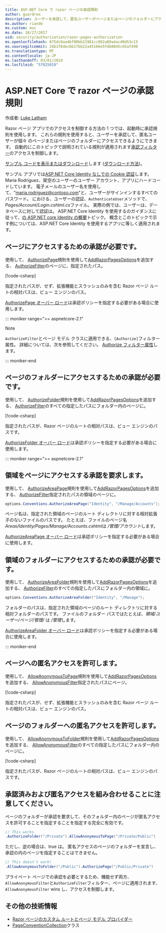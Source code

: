 ```yaml
---
title: ASP.NET Core で razor ページの承認規則
author: guardrex
description: ユーザーを承認して、匿名ユーザーがページまたはページのフォルダーにアクセスできるようにする規則を含むページへのアクセスを制御する方法について説明します。
ms.author: riande
ms.custom: mvc
ms.date: 10/27/2017
uid: security/authorization/razor-pages-authorization
ms.openlocfilehash: 675dc8aa4bf00bb21981cc892a09a4acd0d53c15
ms.sourcegitcommit: 24b1f6decbb17bb22a45166e5fdb0845c65af498
ms.translationtype: MT
ms.contentlocale: ja-JP
ms.lasthandoff: 03/01/2019
ms.locfileid: "57025019"
---
```

# <a name="razor-pages-authorization-conventions-in-aspnet-core"></a>ASP.NET Core で razor ページの承認規則

作成者: [Luke Latham](https://github.com/guardrex)

Razor ページ アプリでのアクセスを制御する方法の 1 つでは、起動時に承認規則を使用します。 これらの規則を使用すると、ユーザーを承認して、匿名ユーザーが個々 のページまたはページのフォルダーにアクセスできるようにできます。 自動的にこのトピックで説明されている規則が適用されます[承認フィルター](xref:mvc/controllers/filters#authorization-filters)のアクセスを制御します。

[サンプル コードを表示またはダウンロード](https://github.com/aspnet/Docs/tree/master/aspnetcore/security/authorization/razor-pages-authorization/samples)します ([ダウンロード方法](xref:index#how-to-download-a-sample))。

サンプル アプリでは[ASP.NET Core Identity なしでの Cookie 認証](xref:security/authentication/cookie)します。 Maria Rodriguez、架空のユーザーのユーザー アカウント、アプリにハードコードしています。 電子メールのユーザー名を使用して、"maria.rodriguez@contoso.com"と、ユーザーがサインインするすべてのパスワード。 における、ユーザーの認証、`AuthenticateUser`メソッドで、 *Pages/Account/Login.cshtml.cs*ファイル。 実際の例では、ユーザーは、データベースに対して認証は。 ASP.NET Core Identity を使用するのガイダンスに従って、[の ASP.NET core Identity の概要](xref:security/authentication/identity)トピック。 概念とこのトピックで示す例については、ASP.NET Core Identity を使用するアプリに等しく適用されます。

## <a name="require-authorization-to-access-a-page"></a>ページにアクセスするための承認が必要です。

使用して、 [AuthorizePage](/dotnet/api/microsoft.extensions.dependencyinjection.pageconventioncollectionextensions.authorizepage)規則を使用して[AddRazorPagesOptions](/dotnet/api/microsoft.extensions.dependencyinjection.mvcrazorpagesmvcbuilderextensions.addrazorpagesoptions)を追加する、 [AuthorizeFilter](/dotnet/api/microsoft.aspnetcore.mvc.authorization.authorizefilter)のページに、指定されたパス。

[!code-csharp[](razor-pages-authorization/samples/2.x/AuthorizationSample/Startup.cs?name=snippet1&highlight=2,4)]

指定されたパスが、せず、拡張機能とスラッシュのみを含む Razor ページ ルートの相対パスは、ビュー エンジンのパス。

[AuthorizePage オーバー ロード](/dotnet/api/microsoft.extensions.dependencyinjection.pageconventioncollectionextensions.authorizepage#Microsoft_Extensions_DependencyInjection_PageConventionCollectionExtensions_AuthorizePage_Microsoft_AspNetCore_Mvc_ApplicationModels_PageConventionCollection_System_String_System_String_)は承認ポリシーを指定する必要がある場合に使用します。

::: moniker range=">= aspnetcore-2.1"

> [!NOTE]
> `AuthorizeFilter`とページ モデル クラスに適用できる、`[Authorize]`フィルター属性。 詳細については、次を参照してください。 [Authorize フィルター属性](xref:razor-pages/filter#authorize-filter-attribute)します。

::: moniker-end

## <a name="require-authorization-to-access-a-folder-of-pages"></a>ページのフォルダーにアクセスするための承認が必要です。

使用して、 [AuthorizeFolder](/dotnet/api/microsoft.extensions.dependencyinjection.pageconventioncollectionextensions.authorizefolder)規則を使用して[AddRazorPagesOptions](/dotnet/api/microsoft.extensions.dependencyinjection.mvcrazorpagesmvcbuilderextensions.addrazorpagesoptions)を追加する、 [AuthorizeFilter](/dotnet/api/microsoft.aspnetcore.mvc.authorization.authorizefilter)のすべての指定したパスにフォルダー内のページに。

[!code-csharp[](razor-pages-authorization/samples/2.x/AuthorizationSample/Startup.cs?name=snippet1&highlight=2,5)]

指定されたパスが、Razor ページのルートの相対パスは、ビュー エンジンのパスです。

[AuthorizeFolder オーバー ロード](/dotnet/api/microsoft.extensions.dependencyinjection.pageconventioncollectionextensions.authorizefolder#Microsoft_Extensions_DependencyInjection_PageConventionCollectionExtensions_AuthorizeFolder_Microsoft_AspNetCore_Mvc_ApplicationModels_PageConventionCollection_System_String_System_String_)は承認ポリシーを指定する必要がある場合に使用します。

::: moniker range=">= aspnetcore-2.1"

## <a name="require-authorization-to-access-an-area-page"></a>領域をページにアクセスする承認を要求します。

使用して、 [AuthorizeAreaPage](/dotnet/api/microsoft.extensions.dependencyinjection.pageconventioncollectionextensions.authorizeareapage)規則を使用して[AddRazorPagesOptions](/dotnet/api/microsoft.extensions.dependencyinjection.mvcrazorpagesmvcbuilderextensions.addrazorpagesoptions)を追加する、 [AuthorizeFilter](/dotnet/api/microsoft.aspnetcore.mvc.authorization.authorizefilter)指定されたパスの領域のページに。

```csharp
options.Conventions.AuthorizeAreaPage("Identity", "/Manage/Accounts");
```

ページ名は、指定された領域のページのルート ディレクトリに対する相対拡張子のないファイルのパスです。 たとえば、ファイルのページ名*Areas/Identity/Pages/Manage/Accounts.cshtml*は */管理/アカウント*します。

[AuthorizeAreaPage オーバー ロード](/dotnet/api/microsoft.extensions.dependencyinjection.pageconventioncollectionextensions.authorizeareapage#Microsoft_Extensions_DependencyInjection_PageConventionCollectionExtensions_AuthorizeAreaPage_Microsoft_AspNetCore_Mvc_ApplicationModels_PageConventionCollection_System_String_System_String_System_String_)は承認ポリシーを指定する必要がある場合に使用します。

## <a name="require-authorization-to-access-a-folder-of-areas"></a>領域のフォルダーにアクセスするための承認が必要です。

使用して、 [AuthorizeAreaFolder](/dotnet/api/microsoft.extensions.dependencyinjection.pageconventioncollectionextensions.authorizeareafolder)規則を使用して[AddRazorPagesOptions](/dotnet/api/microsoft.extensions.dependencyinjection.mvcrazorpagesmvcbuilderextensions.addrazorpagesoptions)を追加する、 [AuthorizeFilter](/dotnet/api/microsoft.aspnetcore.mvc.authorization.authorizefilter)のすべての指定したパスにフォルダー内の領域に。

```csharp
options.Conventions.AuthorizeAreaFolder("Identity", "/Manage");
```

フォルダーのパスは、指定された領域のページのルート ディレクトリに対する相対フォルダーのパスです。 ファイルのフォルダー パスではたとえば、*領域/ユーザー/ページ/管理/* は */管理*します。

[AuthorizeAreaFolder オーバー ロード](/dotnet/api/microsoft.extensions.dependencyinjection.pageconventioncollectionextensions.authorizeareafolder#Microsoft_Extensions_DependencyInjection_PageConventionCollectionExtensions_AuthorizeAreaFolder_Microsoft_AspNetCore_Mvc_ApplicationModels_PageConventionCollection_System_String_System_String_System_String_)は承認ポリシーを指定する必要がある場合に使用します。

::: moniker-end

## <a name="allow-anonymous-access-to-a-page"></a>ページへの匿名アクセスを許可します。

使用して、 [AllowAnonymousToPage](/dotnet/api/microsoft.extensions.dependencyinjection.pageconventioncollectionextensions.allowanonymoustopage)規則を使用して[AddRazorPagesOptions](/dotnet/api/microsoft.extensions.dependencyinjection.mvcrazorpagesmvcbuilderextensions.addrazorpagesoptions)を追加する、 [AllowAnonymousFilter](/dotnet/api/microsoft.aspnetcore.mvc.authorization.allowanonymousfilter)指定されたパスにページ。

[!code-csharp[](razor-pages-authorization/samples/2.x/AuthorizationSample/Startup.cs?name=snippet1&highlight=2,6)]

指定されたパスが、せず、拡張機能とスラッシュのみを含む Razor ページ ルートの相対パスは、ビュー エンジンのパス。

## <a name="allow-anonymous-access-to-a-folder-of-pages"></a>ページのフォルダーへの匿名アクセスを許可します。

使用して、 [AllowAnonymousToFolder](/dotnet/api/microsoft.extensions.dependencyinjection.pageconventioncollectionextensions.allowanonymoustofolder)規則を使用して[AddRazorPagesOptions](/dotnet/api/microsoft.extensions.dependencyinjection.mvcrazorpagesmvcbuilderextensions.addrazorpagesoptions)を追加する、 [AllowAnonymousFilter](/dotnet/api/microsoft.aspnetcore.mvc.authorization.allowanonymousfilter)のすべての指定したパスにフォルダー内のページに。

[!code-csharp[](razor-pages-authorization/samples/2.x/AuthorizationSample/Startup.cs?name=snippet1&highlight=2,7)]

指定されたパスが、Razor ページのルートの相対パスは、ビュー エンジンのパスです。

## <a name="note-on-combining-authorized-and-anonymous-access"></a>承認済みおよび匿名アクセスを組み合わせることに注意してください。

ページのフォルダーが承認を要求して、そのフォルダー内のページが匿名アクセスを許可することを指定することを指定する完全に有効です。

```csharp
// This works.
.AuthorizeFolder("/Private").AllowAnonymousToPage("/Private/Public")
```

ただし、逆の場合は、true は。 匿名アクセスのページのフォルダーを宣言し、承認の内のページを指定することはできません。

```csharp
// This doesn't work!
.AllowAnonymousToFolder("/Public").AuthorizePage("/Public/Private") 
```

プライベート ページでの承認を必要とするため、機能せず両方、`AllowAnonymousFilter`と`AuthorizeFilter`フィルター、ページに適用されます、 `AllowAnonymousFilter` wins し、アクセスを制御します。

## <a name="additional-resources"></a>その他の技術情報

* [Razor ページのカスタム ルートとページ モデル プロバイダー](xref:razor-pages/razor-pages-conventions)
* [PageConventionCollection](/dotnet/api/microsoft.aspnetcore.mvc.applicationmodels.pageconventioncollection)クラス
